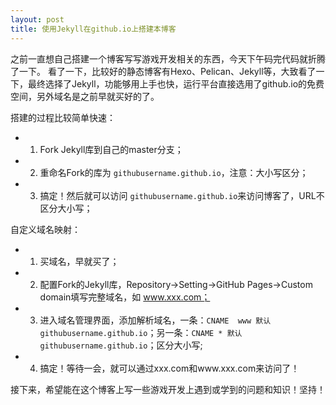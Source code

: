 ```yaml
---
layout: post
title: 使用Jekyll在github.io上搭建本博客
---
```


之前一直想自己搭建一个博客写写游戏开发相关的东西，今天下午码完代码就折腾了一下。
看了一下，比较好的静态博客有Hexo、Pelican、Jekyll等，大致看了一下，最终选择了Jekyll，功能够用上手也快，运行平台直接选用了github.io的免费空间，另外域名是之前早就买好的了。

搭建的过程比较简单快速：
* 1. Fork Jekyll库到自己的master分支；
* 2. 重命名Fork的库为 `githubusername.github.io`，注意：大小写区分；
* 3. 搞定！然后就可以访问 `githubusername.github.io`来访问博客了，URL不区分大小写；

自定义域名映射：
* 1. 买域名，早就买了；
* 2. 配置Fork的Jekyll库，Repository->Setting->GitHub Pages->Custom domain填写完整域名，如 www.xxx.com；
* 3. 进入域名管理界面，添加解析域名，一条：`CNAME	www	默认 githubusername.github.io`；另一条：`CNAME * 默认 githubusername.github.io`；区分大小写;
* 4. 搞定！等待一会，就可以通过xxx.com和www.xxx.com来访问了！

接下来，希望能在这个博客上写一些游戏开发上遇到或学到的问题和知识！坚持！
